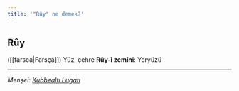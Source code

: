 ```yaml
---
title: '"Rûy" ne demek?'
---
```


## Rûy
([[farsca|Farsça]]) Yüz, çehre
**Rûy-î zemîni**: Yeryüzü

---
*Menşei: [Kubbealtı Lugatı](https://lugatim.com/s/ruy)*
